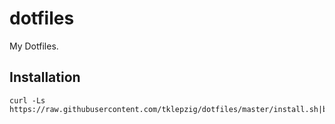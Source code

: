 # dotfiles

My Dotfiles.

## Installation

    curl -Ls https://raw.githubusercontent.com/tklepzig/dotfiles/master/install.sh|bash
